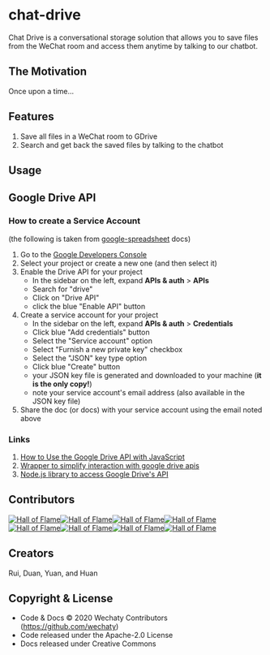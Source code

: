 # chat-drive

Chat Drive is a conversational storage solution that allows you to save files from the WeChat room and access them anytime by talking to our chatbot.

## The Motivation

Once upon a time...

## Features

1. Save all files in a WeChat room to GDrive
1. Search and get back the saved files by talking to the chatbot

## Usage

## Google Drive API

### How to create a Service Account

(the following is taken from [google-spreadsheet](https://www.npmjs.com/package/google-spreadsheet) docs)

1. Go to the [Google Developers Console](https://console.developers.google.com/project)
2. Select your project or create a new one (and then select it)
3. Enable the Drive API for your project
    - In the sidebar on the left, expand **APIs & auth** > **APIs**
    - Search for "drive"
    - Click on "Drive API"
    - click the blue "Enable API" button
4. Create a service account for your project
    - In the sidebar on the left, expand **APIs & auth** > **Credentials**
    - Click blue "Add credentials" button
    - Select the "Service account" option
    - Select "Furnish a new private key" checkbox
    - Select the "JSON" key type option
    - Click blue "Create" button
    - your JSON key file is generated and downloaded to your machine (**it is the only copy!**)
    - note your service account's email address (also available in the JSON key file)
5. Share the doc (or docs) with your service account using the email noted above

### Links

1. [How to Use the Google Drive API with JavaScript](https://medium.com/@bretcameron/how-to-use-the-google-drive-api-with-javascript-57a6cc9e5262)
1. [Wrapper to simplify interaction with google drive apis](https://github.com/rainabba/node-cloudfs-drive)
1. [Node.js library to access Google Drive's API](https://github.com/niftylettuce/node-google-drive)

## Contributors

[![Hall of Flame](https://sourcerer.io/fame/huan/wechaty/chat-drive/images/0)](https://sourcerer.io/fame/huan/wechaty/chat-drive/links/0)[![Hall of Flame](https://sourcerer.io/fame/huan/wechaty/chat-drive/images/1)](https://sourcerer.io/fame/huan/wechaty/chat-drive/links/1)[![Hall of Flame](https://sourcerer.io/fame/huan/wechaty/chat-drive/images/2)](https://sourcerer.io/fame/huan/wechaty/chat-drive/links/2)[![Hall of Flame](https://sourcerer.io/fame/huan/wechaty/chat-drive/images/3)](https://sourcerer.io/fame/huan/wechaty/chat-drive/links/3)[![Hall of Flame](https://sourcerer.io/fame/huan/wechaty/chat-drive/images/4)](https://sourcerer.io/fame/huan/wechaty/chat-drive/links/4)[![Hall of Flame](https://sourcerer.io/fame/huan/wechaty/chat-drive/images/5)](https://sourcerer.io/fame/huan/wechaty/chat-drive/links/5)[![Hall of Flame](https://sourcerer.io/fame/huan/wechaty/chat-drive/images/6)](https://sourcerer.io/fame/huan/wechaty/chat-drive/links/6)[![Hall of Flame](https://sourcerer.io/fame/huan/wechaty/chat-drive/images/7)](https://sourcerer.io/fame/huan/wechaty/chat-drive/links/7)

## Creators

Rui, Duan, Yuan, and Huan

## Copyright & License

- Code & Docs © 2020 Wechaty Contributors (<https://github.com/wechaty>)
- Code released under the Apache-2.0 License
- Docs released under Creative Commons

